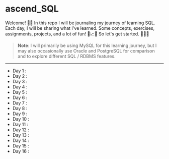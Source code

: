 # ascend_SQL

Welcome! 🙏👋
In this repo I will be journaling my journey of learning SQL.
Each day, I will be sharing what I've learned.
Some concepts, exercises, assignments, projects, and a lot of fun! 🎉📈🔥
So let's get started.
🚀🚀🚀


> **Note**: I will primarily be using MySQL for this learning journey, but I may also occasionally use Oracle and PostgreSQL for comparison and to explore different SQL / RDBMS features.


---

- Day 1   :  
- Day 2   :  
- Day 3   :  
- Day 4   :  
- Day 5   :  
- Day 6   :  
- Day 7   :  
- Day 8   :  
- Day 9   :  
- Day 10  :  
- Day 11  :  
- Day 12  :  
- Day 13  :  
- Day 14  :  
- Day 15  :  
- Day 16  :  
